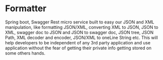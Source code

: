 # Formatter

Spring boot, Swagger Rest micro service built to easy our JSON and XML manipulation, like formatting JSON/XML, 
converting XML to JSON, JSON to XML, swagger doc to JSON and JSON to swagger doc, JSON tree, JSON Path, XML decoder 
and encoder, JSON/XML to oneLine String etc. This will help developers to be independent of any 3rd party application 
and use application without the fear of getting their private info getting stored on some others hands.
